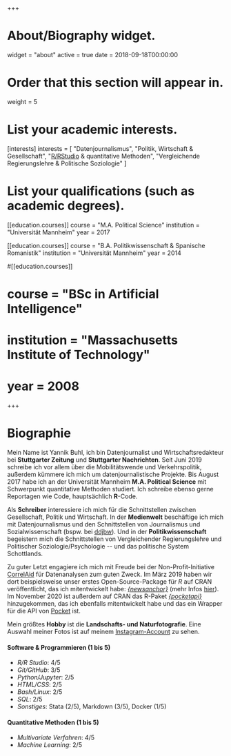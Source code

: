 +++
# About/Biography widget.
widget = "about"
active = true
date = 2018-09-18T00:00:00

# Order that this section will appear in.
weight = 5

# List your academic interests.
[interests]
  interests = [
    "Datenjournalismus",
    "Politik, Wirtschaft & Gesellschaft",
    "[R/RStudio](https://www.rstudio.com/) & quantitative Methoden",
    "Vergleichende Regierungslehre & Politische Soziologie"
  ]

# List your qualifications (such as academic degrees).
[[education.courses]]
  course = "M.A. Political Science"
  institution = "Universität Mannheim"
  year = 2017

[[education.courses]]
  course = "B.A. Politikwissenschaft & Spanische Romanistik"
  institution = "Universität Mannheim"
  year = 2014

#[[education.courses]]
#  course = "BSc in Artificial Intelligence"
#  institution = "Massachusetts Institute of Technology"
#  year = 2008
 
+++

# Biographie
Mein Name ist Yannik Buhl, ich bin Datenjournalist und Wirtschaftsredakteur bei **Stuttgarter Zeitung** und **Stuttgarter Nachrichten**. Seit Juni 2019 schreibe ich vor allem über die Mobilitätswende und Verkehrspolitik, außerdem kümmere ich mich um datenjournalistische Projekte. Bis August 2017 habe ich an der Universität Mannheim **M.A. Political Science** mit Schwerpunkt quantitative Methoden studiert. Ich schreibe ebenso gerne Reportagen wie Code, hauptsächlich **R**-Code.

Als **Schreiber** interessiere ich mich für die Schnittstellen zwischen Gesellschaft, Politik und Wirtschaft. In der **Medienwelt** beschäftige ich mich mit Datenjournalismus und den Schnittstellen von Journalismus und Sozialwissenschaft (bspw. bei [ddjbw](http://www.ddjbw.de/)). Und in der **Politikwissenschaft** begeistern mich die Schnittstellen von Vergleichender Regierungslehre und Politischer Soziologie/Psychologie -- und das politische System Schottlands. 

Zu guter Letzt engagiere ich mich mit Freude bei der Non-Profit-Initiative [CorrelAid](http://www.correlaid.org/) für Datenanalysen zum guten Zweck. Im März 2019 haben wir dort beispielsweise unser erstes Open-Source-Package für *R* auf CRAN veröffentlicht, das ich mitentwickelt habe: [*{newsanchor}*](https://github.com/CorrelAid/newsanchor) (mehr Infos [hier](https://correlaid.org/blog/newsanchor/)). Im November 2020 ist außerdem auf CRAN das R-Paket [*{pocketapi}*](https://github.com/CorrelAid/pocketapi) hinzugekommen, das ich ebenfalls mitentwickelt habe und das ein Wrapper für die API von [Pocket](https://getpocket.com) ist.

Mein größtes **Hobby** ist die **Landschafts- und Naturfotografie**. Eine Auswahl meiner Fotos ist auf meinem [Instagram-Account](https://www.instagram.com/yabuhl/) zu sehen.

#### Software & Programmieren (1 bis 5)
- *R/R Studio*: 4/5
- *Git/GitHub*: 3/5
- *Python/Jupyter*: 2/5
- *HTML/CSS*: 2/5
- *Bash/Linux*: 2/5
- *SQL*: 2/5
- *Sonstiges*: Stata (2/5), Markdown (3/5), Docker (1/5)

#### Quantitative Methoden (1 bis 5)
- *Multivariate Verfahren*: 4/5
- *Machine Learning*: 2/5
